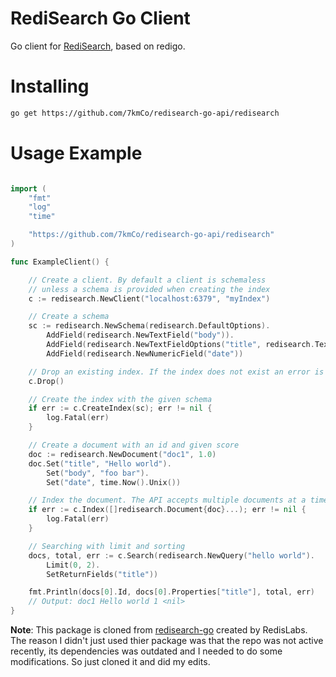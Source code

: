 # RediSearch Go Client

Go client for [RediSearch](http://redisearch.io), based on redigo.

# Installing 

```sh
go get https://github.com/7kmCo/redisearch-go-api/redisearch
```

# Usage Example

```go

import (
	"fmt"
	"log"
	"time"

	"https://github.com/7kmCo/redisearch-go-api/redisearch"
)

func ExampleClient() {

	// Create a client. By default a client is schemaless
	// unless a schema is provided when creating the index
	c := redisearch.NewClient("localhost:6379", "myIndex")

	// Create a schema
	sc := redisearch.NewSchema(redisearch.DefaultOptions).
		AddField(redisearch.NewTextField("body")).
		AddField(redisearch.NewTextFieldOptions("title", redisearch.TextFieldOptions{Weight: 5.0, Sortable: true})).
		AddField(redisearch.NewNumericField("date"))

	// Drop an existing index. If the index does not exist an error is returned
	c.Drop()

	// Create the index with the given schema
	if err := c.CreateIndex(sc); err != nil {
		log.Fatal(err)
	}

	// Create a document with an id and given score
	doc := redisearch.NewDocument("doc1", 1.0)
	doc.Set("title", "Hello world").
		Set("body", "foo bar").
		Set("date", time.Now().Unix())

	// Index the document. The API accepts multiple documents at a time
	if err := c.Index([]redisearch.Document{doc}...); err != nil {
		log.Fatal(err)
	}

	// Searching with limit and sorting
	docs, total, err := c.Search(redisearch.NewQuery("hello world").
		Limit(0, 2).
		SetReturnFields("title"))

	fmt.Println(docs[0].Id, docs[0].Properties["title"], total, err)
	// Output: doc1 Hello world 1 <nil>
}
```

**Note**: This package is cloned from [redisearch-go](https://github.com/RedisLabs/redisearch-go) created by RedisLabs. The reason I didn't just used thier package was that the repo was not active recently, its dependencies was outdated and I needed to do some modifications. So just cloned it and did my edits.